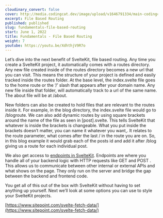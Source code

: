 ```yaml
---
cloudinary_convert: false
cover: http://media.codingcat.dev/image/upload/v1646791334/main-codingcatdev-photo/Intro_to_Svelte.png
excerpt: File Based Routing
published: published
slug: fundamentals-file-based-routing
start: June 1, 2022
title: Fundamentals - File Based Routing
weight: 7
youtube: https://youtu.be/XdhthjV9R7o
--- 
```


Let’s dive into the next benefit of SvelteKit, file based routing. Any time you create a SvelteKit project, it automatically comes with a routes directory. Any new file created inside of the routes directory becomes a new url that you can visit. This means the structure of your project is defined and easily tracked inside the routes folder. At the base level, the index.svelte file goes to the home route or the ‘/’ slash that appears after your domain name. Any new file inside that folder, will automatically track to a url of the same name. The about file will be at /about.

New folders can also be created to hold files that are relevant to the routes inside it. For example, in the blog directory, the index.svelte file would go to /blogroute. We can also add dynamic routes by using square brackets around the name of the file as seen in [post].svelte. This tells SvelteKit that whatever is inside the brackets is changeable. What you put inside the brackets doesn’t matter, you can name it whatever you want,. It relates to the route parameter, what comes after the last / in the route you are on. So, in this blog example it would grab each of the posts id and add it after /blog giving us a route for each individual post.

We also get access to [endpoints in SvelteKit](https://www.youtube.com/https://www.youtube.com/watch?v=NHWCtmmDIjo). Endpoints are where you handle all of your backend logic with HTTP requests like GET and POST . This allows us to communicate between other internal or external APIs and what shows on the page. They only run on the server and bridge the gap between the backend and frontend code.

You get all of this out of the box with SvelteKit without having to set anything up yourself. Next we’ll look at some options you can use to style your SvelteKit projects.

[https://www.sitepoint.com/svelte-fetch-data/](https://www.sitepoint.com/svelte-fetch-data/)